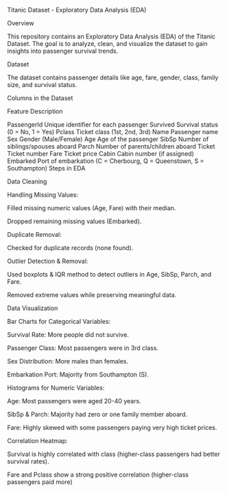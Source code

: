 Titanic Dataset - Exploratory Data Analysis (EDA)

 Overview

This repository contains an Exploratory Data Analysis (EDA) of the Titanic Dataset.
The goal is to analyze, clean, and visualize the dataset to gain insights into passenger survival trends.

Dataset

The dataset contains passenger details like age, fare, gender, class, family size, and survival status.

 Columns in the Dataset

Feature	Description

PassengerId	Unique identifier for each passenger
Survived	Survival status (0 = No, 1 = Yes)
Pclass	Ticket class (1st, 2nd, 3rd)
Name	Passenger name
Sex	Gender (Male/Female)
Age	Age of the passenger
SibSp	Number of siblings/spouses aboard
Parch	Number of parents/children aboard
Ticket	Ticket number
Fare	Ticket price
Cabin	Cabin number (if assigned)
Embarked	Port of embarkation (C = Cherbourg, Q = Queenstown, S = Southampton)
Steps in EDA
 
 Data Cleaning
 
 Handling Missing Values:

Filled missing numeric values (Age, Fare) with their median.

Dropped remaining missing values (Embarked).

 Duplicate Removal:

Checked for duplicate records (none found).


Outlier Detection & Removal:

Used boxplots & IQR method to detect outliers in Age, SibSp, Parch, and Fare.

Removed extreme values while preserving meaningful data.

 Data Visualization
 
 Bar Charts for Categorical Variables:

Survival Rate: More people did not survive.

Passenger Class: Most passengers were in 3rd class.

Sex Distribution: More males than females.

Embarkation Port: Majority from Southampton (S).

Histograms for Numeric Variables:

Age: Most passengers were aged 20-40 years.

SibSp & Parch: Majority had zero or one family member aboard.

Fare: Highly skewed with some passengers paying very high ticket prices.

Correlation Heatmap:

Survival is highly correlated with class (higher-class passengers had better survival rates).

Fare and Pclass show a strong positive correlation (higher-class passengers paid more)

